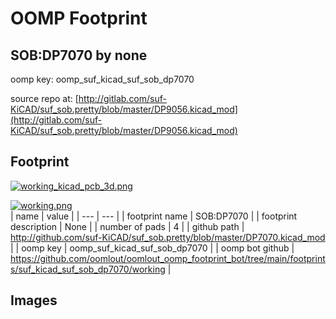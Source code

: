 # OOMP Footprint  
## SOB:DP7070  by none  
  
oomp key: oomp_suf_kicad_suf_sob_dp7070  
  
source repo at: [http://gitlab.com/suf-KiCAD/suf_sob.pretty/blob/master/DP9056.kicad_mod](http://gitlab.com/suf-KiCAD/suf_sob.pretty/blob/master/DP9056.kicad_mod)  
## Footprint  
  
[![working_kicad_pcb_3d.png](working_kicad_pcb_3d_600.png)](working_kicad_pcb_3d.png)  
  
[![working.png](working_600.png)](working.png)  
| name | value | 
| --- | --- | 
| footprint name | SOB:DP7070 | 
| footprint description | None | 
| number of pads | 4 | 
| github path | http://github.com/suf-KiCAD/suf_sob.pretty/blob/master/DP7070.kicad_mod | 
| oomp key | oomp_suf_kicad_suf_sob_dp7070 | 
| oomp bot github | https://github.com/oomlout/oomlout_oomp_footprint_bot/tree/main/footprints/suf_kicad_suf_sob_dp7070/working | 
## Images  
